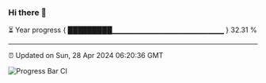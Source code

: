 ### Hi there 👋

⏳ Year progress { █████████▁▁▁▁▁▁▁▁▁▁▁▁▁▁▁▁▁▁▁▁▁ } 32.31 %

---

⏰ Updated on Sun, 28 Apr 2024 06:20:36 GMT

![Progress Bar CI](https://github.com/liununu/liununu/workflows/Progress%20Bar%20CI/badge.svg)
